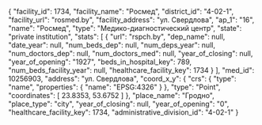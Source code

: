{
    "facility_id": 1734,
    "facility_name": "Росмед",
    "district_id": "4-02-1",
    "facility_url": "rosmed.by",
    "facility_address": "ул. Свердлова",
    "ap_1": "16",
    "name": "Росмед",
    "type": "Медико-диагностический центр",
    "state": "private institution",
    "stats": [
        {
            "url": "rspch.by",
            "dep_name": null,
            "date_year": null,
            "num_beds_dep": null,
            "num_deps_year": null,
            "num_doctors_dep": null,
            "num_doctors_med": null,
            "year_of_closing": null,
            "year_of_opening": "1927",
            "beds_in_hospital_key": 789,
            "num_beds_facility_year": null,
            "healthcare_facility_key": 1734
        }
    ],
    "med_id": 10256903,
    "address": "ул. Свердлова",
    "coord_x_y": {
        "crs": {
            "type": "name",
            "properties": {
                "name": "EPSG:4326"
            }
        },
        "type": "Point",
        "coordinates": [
            23.8353,
            53.6752
        ]
    },
    "place_name": "Гродно",
    "place_type": "city",
    "year_of_closing": null,
    "year_of_opening": "0",
    "healthcare_facility_key": 1734,
    "administrative_division_id": "4-02-1"
}
